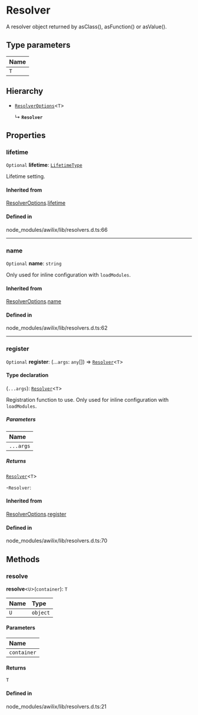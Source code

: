 # Resolver

A resolver object returned by asClass(), asFunction() or asValue().

## Type parameters

| Name |
| :------ |
| `T` | `object` |

## Hierarchy

- [`ResolverOptions`](ResolverOptions.md)<`T`\>

  ↳ **`Resolver`**

## Properties

### lifetime

 `Optional` **lifetime**: [`LifetimeType`](../types/LifetimeType.md)

Lifetime setting.

#### Inherited from

[ResolverOptions](ResolverOptions.md).[lifetime](ResolverOptions.md#lifetime)

#### Defined in

node_modules/awilix/lib/resolvers.d.ts:66

___

### name

 `Optional` **name**: `string`

Only used for inline configuration with `loadModules`.

#### Inherited from

[ResolverOptions](ResolverOptions.md).[name](ResolverOptions.md#name)

#### Defined in

node_modules/awilix/lib/resolvers.d.ts:62

___

### register

 `Optional` **register**: (...`args`: `any`[]) => [`Resolver`](Resolver.md)<`T`\>

#### Type declaration

(`...args`): [`Resolver`](Resolver.md)<`T`\>

Registration function to use. Only used for inline configuration with `loadModules`.

##### Parameters

| Name |
| :------ |
| `...args` | `any`[] |

##### Returns

[`Resolver`](Resolver.md)<`T`\>

-`Resolver`: 

#### Inherited from

[ResolverOptions](ResolverOptions.md).[register](ResolverOptions.md#register)

#### Defined in

node_modules/awilix/lib/resolvers.d.ts:70

## Methods

### resolve

**resolve**<`U`\>(`container`): `T`

| Name | Type |
| :------ | :------ |
| `U` | `object` |

#### Parameters

| Name |
| :------ |
| `container` | [`AwilixContainer`](AwilixContainer.md)<`U`\> |

#### Returns

`T`

#### Defined in

node_modules/awilix/lib/resolvers.d.ts:21
